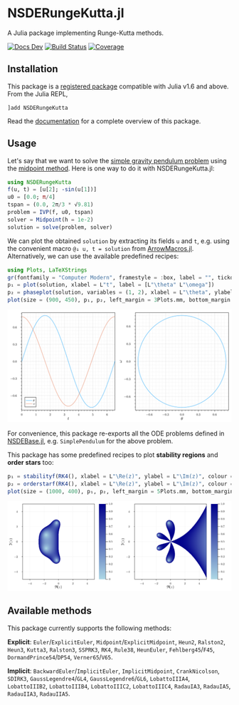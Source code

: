 # NSDERungeKutta.jl

A Julia package implementing Runge-Kutta methods.

[![Docs Dev](https://img.shields.io/badge/docs-dev-blue.svg)](https://giancarloantonucci.github.io/NSDERungeKutta.jl/dev) [![Build Status](https://img.shields.io/github/workflow/status/giancarloantonucci/NSDERungeKutta.jl/CI)](https://github.com/giancarloantonucci/NSDERungeKutta.jl/actions) [![Coverage](https://img.shields.io/codecov/c/github/giancarloantonucci/NSDERungeKutta.jl?label=coverage)](https://codecov.io/gh/giancarloantonucci/NSDERungeKutta.jl)

## Installation

This package is a [registered package](https://juliahub.com/ui/Search?q=NSDERungeKutta&type=packages) compatible with Julia v1.6 and above. From the Julia REPL,

```
]add NSDERungeKutta
```

Read the [documentation](https://giancarloantonucci.github.io/NSDERungeKutta.jl/dev) for a complete overview of this package.

## Usage

Let's say that we want to solve the [simple gravity pendulum problem](https://en.wikipedia.org/wiki/Pendulum_(mathematics)#Simple_gravity_pendulum) using the [midpoint method](https://en.wikipedia.org/wiki/Midpoint_method). Here is one way to do it with NSDERungeKutta.jl:

```julia
using NSDERungeKutta
f(u, t) = [u[2]; -sin(u[1])]
u0 = [0.0; π/4]
tspan = (0.0, 2π/3 * √9.81)
problem = IVP(f, u0, tspan)
solver = Midpoint(h = 1e-2)
solution = solve(problem, solver)
```

We can plot the obtained `solution` by extracting its fields `u` and `t`, e.g. using the convenient macro `@↓ u, t = solution` from [ArrowMacros.jl](https://github.com/giancarloantonucci/ArrowMacros.jl). Alternatively, we can use the available predefined recipes:

```julia
using Plots, LaTeXStrings
gr(fontfamily = "Computer Modern", framestyle = :box, label = "", tickdirection = :out)
p₁ = plot(solution, xlabel = L"t", label = [L"\theta" L"\omega"])
p₂ = phaseplot(solution, variables = (1, 2), xlabel = L"\theta", ylabel = L"\omega")
plot(size = (900, 450), p₁, p₂, left_margin = 3Plots.mm, bottom_margin = 3Plots.mm)
```

![svg](imgs/pendulum.svg)

For convenience, this package re-exports all the ODE problems defined in [NSDEBase.jl](https://github.com/giancarloantonucci/NSDEBase.jl), e.g. `SimplePendulum` for the above problem.

This package has some predefined recipes to plot **stability regions** and **order stars** too:

```julia
p₁ = stabilityf(RK4(), xlabel = L"\Re(z)", ylabel = L"\Im(z)", colour = :blues, resolution = 500)
p₂ = orderstarf(RK4(), xlabel = L"\Re(z)", ylabel = L"\Im(z)", colour = :blues, resolution = 500)
plot(size = (1000, 400), p₁, p₂, left_margin = 5Plots.mm, bottom_margin = 5Plots.mm)
```

![svg](imgs/regions.svg)

## Available methods

This package currently supports the following methods:

**Explicit**: `Euler`/`ExplicitEuler`, `Midpoint`/`ExplicitMidpoint`, `Heun2`, `Ralston2`, `Heun3`, `Kutta3`, `Ralston3`, `SSPRK3`, `RK4`, `Rule38`, `HeunEuler`, `Fehlberg45`/`F45`, `DormandPrince54`/`DP54`, `Verner65`/`V65`.

**Implicit**: `BackwardEuler`/`ImplicitEuler`, `ImplicitMidpoint`, `CrankNicolson`, `SDIRK3`, `GaussLegendre4`/`GL4`, `GaussLegendre6`/`GL6`, `LobattoIIIA4`, `LobattoIIIB2`, `LobattoIIIB4`, `LobattoIIIC2`, `LobattoIIIC4`, `RadauIA3`, `RadauIA5`, `RadauIIA3`, `RadauIIA5`.
